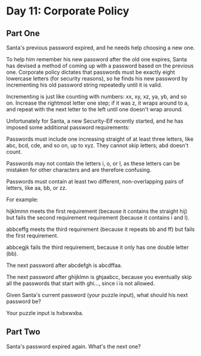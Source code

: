 Day 11: Corporate Policy
=============================

Part One
--------

Santa's previous password expired, and he needs help choosing a new one.

To help him remember his new password after the old one expires, Santa has devised a method of coming up with a password based on the previous one. Corporate policy dictates that passwords must be exactly eight lowercase letters (for security reasons), so he finds his new password by incrementing his old password string repeatedly until it is valid.

Incrementing is just like counting with numbers: xx, xy, xz, ya, yb, and so on. Increase the rightmost letter one step; if it was z, it wraps around to a, and repeat with the next letter to the left until one doesn't wrap around.

Unfortunately for Santa, a new Security-Elf recently started, and he has imposed some additional password requirements:

Passwords must include one increasing straight of at least three letters, like abc, bcd, cde, and so on, up to xyz. They cannot skip letters; abd doesn't count.

Passwords may not contain the letters i, o, or l, as these letters can be mistaken for other characters and are therefore confusing.

Passwords must contain at least two different, non-overlapping pairs of letters, like aa, bb, or zz.

For example:

hijklmmn meets the first requirement (because it contains the straight hij) but fails the second requirement requirement (because it contains i and l).

abbceffg meets the third requirement (because it repeats bb and ff) but fails the first requirement.

abbcegjk fails the third requirement, because it only has one double letter (bb).

The next password after abcdefgh is abcdffaa.

The next password after ghijklmn is ghjaabcc, because you eventually skip all the passwords that start with ghi..., since i is not allowed.

Given Santa's current password (your puzzle input), what should his next password be?

Your puzzle input is hxbxwxba.

Part Two
--------

Santa's password expired again. What's the next one?